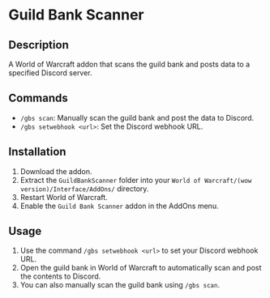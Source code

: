 # Guild Bank Scanner

## Description
A World of Warcraft addon that scans the guild bank and posts data to a specified Discord server.

## Commands
- `/gbs scan`: Manually scan the guild bank and post the data to Discord.
- `/gbs setwebhook <url>`: Set the Discord webhook URL.

## Installation
1. Download the addon.
2. Extract the `GuildBankScanner` folder into your `World of Warcraft/(wow version)/Interface/AddOns/` directory.
3. Restart World of Warcraft.
4. Enable the `Guild Bank Scanner` addon in the AddOns menu.

## Usage
1. Use the command `/gbs setwebhook <url>` to set your Discord webhook URL.
2. Open the guild bank in World of Warcraft to automatically scan and post the contents to Discord.
3. You can also manually scan the guild bank using `/gbs scan`.
